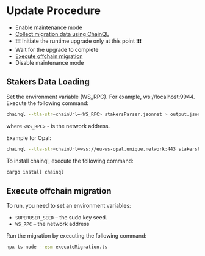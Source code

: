 # Update Procedure

- Enable maintenance mode
- [Collect migration data using ChainQL](#stakers-data-loading)
- ❗️❗️❗️ Initiate the runtime upgrade only at this point ❗️❗️❗️
- Wait for the upgrade to complete
- [Execute offchain migration](#execute-offchain-migration)
- Disable maintenance mode

## Stakers Data Loading

Set the environment variable (WS_RPC). For example, ws://localhost:9944. Execute the following command:

```sh
chainql --tla-str=chainUrl=<WS_RPC> stakersParser.jsonnet > output.json
```

where `<WS_RPC>` - is the network address.

Example for Opal:

```sh
chainql --tla-str=chainUrl=wss://eu-ws-opal.unique.network:443 stakersParser.jsonnet > output.json
```

To install chainql, execute the following command:

```sh
cargo install chainql
```

## Execute offchain migration

To run, you need to set an environment variables:
- `SUPERUSER_SEED` – the sudo key seed.
- `WS_RPC` – the network address

Run the migration by executing the following command:

```sh
npx ts-node --esm executeMigration.ts
```
